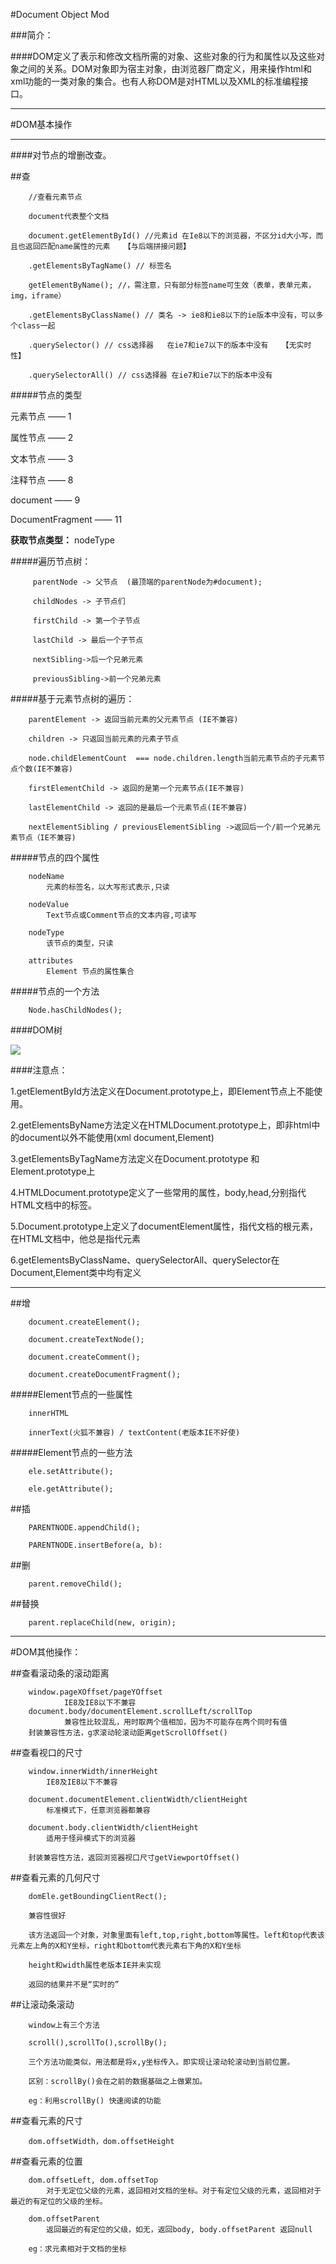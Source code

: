 #Document Object Mod

###简介：

####DOM定义了表示和修改文档所需的对象、这些对象的行为和属性以及这些对象之间的关系。DOM对象即为宿主对象，由浏览器厂商定义，用来操作html和xml功能的一类对象的集合。也有人称DOM是对HTML以及XML的标准编程接口。

----------


#DOM基本操作


------

####对节点的增删改查。

##查

   	    //查看元素节点
    
	    document代表整个文档
	
		document.getElementById() //元素id 在Ie8以下的浏览器，不区分id大小写，而且也返回匹配name属性的元素   【与后端拼接问题】
	
		.getElementsByTagName() // 标签名
	
		getElementByName(); //，需注意，只有部分标签name可生效（表单，表单元素，img，iframe）
	
		.getElementsByClassName() // 类名 -> ie8和ie8以下的ie版本中没有，可以多个class一起
	
		.querySelector() // css选择器   在ie7和ie7以下的版本中没有   【无实时性】
	
		.querySelectorAll() // css选择器 在ie7和ie7以下的版本中没有

#####节点的类型

元素节点   —— 1

属性节点   —— 2

文本节点   —— 3

注释节点   —— 8

document  —— 9

DocumentFragment  ——  11 

**获取节点类型：**   nodeType 


#####遍历节点树：

		 parentNode -> 父节点  (最顶端的parentNode为#document);
		
		 childNodes -> 子节点们
		
		 firstChild -> 第一个子节点
		
		 lastChild -> 最后一个子节点
		
		 nextSibling->后一个兄弟元素 
		
		 previousSibling->前一个兄弟元素

#####基于元素节点树的遍历：

		parentElement -> 返回当前元素的父元素节点 (IE不兼容)
		
		children -> 只返回当前元素的元素子节点
		
		node.childElementCount  === node.children.length当前元素节点的子元素节点个数(IE不兼容)
		
		firstElementChild -> 返回的是第一个元素节点(IE不兼容)
		
		lastElementChild -> 返回的是最后一个元素节点(IE不兼容)
		
		nextElementSibling / previousElementSibling ->返回后一个/前一个兄弟元素节点（IE不兼容)

#####节点的四个属性

		nodeName
			元素的标签名，以大写形式表示,只读

		nodeValue
			Text节点或Comment节点的文本内容,可读写

		nodeType
			该节点的类型，只读

		attributes
			Element 节点的属性集合

#####节点的一个方法  

		Node.hasChildNodes();

####DOM树

![](https://i.imgur.com/3oFcHIu.png)


####注意点：

1.getElementById方法定义在Document.prototype上，即Element节点上不能使用。

2.getElementsByName方法定义在HTMLDocument.prototype上，即非html中的document以外不能使用(xml document,Element)

3.getElementsByTagName方法定义在Document.prototype 和 Element.prototype上

4.HTMLDocument.prototype定义了一些常用的属性，body,head,分别指代HTML文档中的<body><head>标签。

5.Document.prototype上定义了documentElement属性，指代文档的根元素，在HTML文档中，他总是指代<html>元素

6.getElementsByClassName、querySelectorAll、querySelector在Document,Element类中均有定义

------


##增

		document.createElement();
		
		document.createTextNode();
		
		document.createComment();
		
		document.createDocumentFragment();

#####Element节点的一些属性

		innerHTML

		innerText(火狐不兼容) / textContent(老版本IE不好使)

#####Element节点的一些方法

		ele.setAttribute();

		ele.getAttribute();

##插
 
		PARENTNODE.appendChild();
		
		PARENTNODE.insertBefore(a, b):

##删

		parent.removeChild();

##替换

		parent.replaceChild(new, origin);

------


#DOM其他操作：

##查看滚动条的滚动距离
	
		window.pageXOffset/pageYOffset
				IE8及IE8以下不兼容
		document.body/documentElement.scrollLeft/scrollTop
				兼容性比较混乱，用时取两个值相加，因为不可能存在两个同时有值
		封装兼容性方法，g求滚动轮滚动距离getScrollOffset()

##查看视口的尺寸
		
		window.innerWidth/innerHeight
			IE8及IE8以下不兼容
		
		document.documentElement.clientWidth/clientHeight
			标准模式下，任意浏览器都兼容
		
		document.body.clientWidth/clientHeight
			适用于怪异模式下的浏览器
		
		封装兼容性方法，返回浏览器视口尺寸getViewportOffset()

##查看元素的几何尺寸

		domEle.getBoundingClientRect();

		兼容性很好
		
		该方法返回一个对象，对象里面有left,top,right,bottom等属性。left和top代表该元素左上角的X和Y坐标，right和bottom代表元素右下角的X和Y坐标
		
		height和width属性老版本IE并未实现
		
		返回的结果并不是“实时的”

##让滚动条滚动

		window上有三个方法
		
		scroll(),scrollTo(),scrollBy();
		
		三个方法功能类似，用法都是将x,y坐标传入。即实现让滚动轮滚动到当前位置。
		
		区别：scrollBy()会在之前的数据基础之上做累加。
		
		eg：利用scrollBy() 快速阅读的功能

##查看元素的尺寸

		dom.offsetWidth，dom.offsetHeight

##查看元素的位置

		dom.offsetLeft, dom.offsetTop
			对于无定位父级的元素，返回相对文档的坐标。对于有定位父级的元素，返回相对于最近的有定位的父级的坐标。
		
		dom.offsetParent
			返回最近的有定位的父级，如无，返回body, body.offsetParent 返回null
		
		eg：求元素相对于文档的坐标


